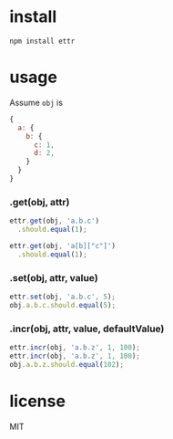 install
==

`npm install ettr`

usage
==

Assume `obj` is

```js
{
  a: {
    b: {
      c: 1,
      d: 2,
    }
  }
}
```

### .get(obj, attr)

```js
ettr.get(obj, 'a.b.c')
  .should.equal(1);

ettr.get(obj, 'a[b]["c"]')
  .should.equal(1);
```

### .set(obj, attr, value)

```js
ettr.set(obj, 'a.b.c', 5);
obj.a.b.c.should.equal(5);
```

### .incr(obj, attr, value, defaultValue)

```js
ettr.incr(obj, 'a.b.z', 1, 100);
ettr.incr(obj, 'a.b.z', 1, 100);
obj.a.b.z.should.equal(102);
```

license
==

MIT


